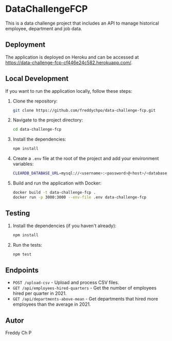 # DataChallengeFCP

This is a data challenge project that includes an API to manage historical employee, department and job data.

## Deployment

The application is deployed on Heroku and can be accessed at  
https://data-challenge-fcp-cf446e24c582.herokuapp.com/.

## Local Development

If you want to run the application locally, follow these steps:

1. Clone the repository:
   ```bash
   git clone https://github.com/freddychpo/data-challenge-fcp.git
   ```
2. Navigate to the project directory:
   ```bash
   cd data-challenge-fcp
   ```
3. Install the dependencies:
   ```bash
   npm install
   ```
4. Create a `.env` file at the root of the project and add your environment variables:
   ```bash
   CLEARDB_DATABASE_URL=mysql://<username>:<password>@<host>/<database>?reconnect=true
   ```
5. Build and run the application with Docker:
   ```bash
   docker build -t data-challenge-fcp .
   docker run -p 3000:3000 --env-file .env data-challenge-fcp
   ```

## Testing

1. Install the dependencies (if you haven't already):
   ```bash
   npm install
   ```
2. Run the tests:
   ```bash
   npm test
   ```

## Endpoints

- `POST /upload-csv` - Upload and process CSV files.
- `GET /api/employees-hired-quarters` - Get the number of employees hired per quarter in 2021.
- `GET /api/departments-above-mean` - Get departments that hired more employees than the average in 2021.

## Autor
Freddy Ch P

